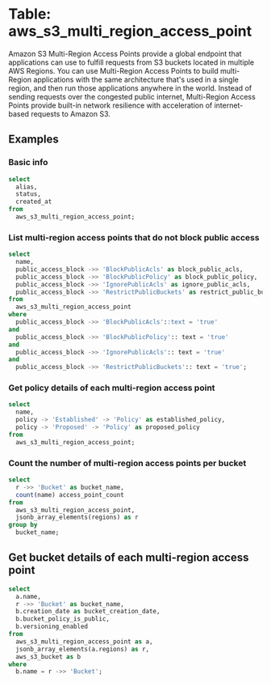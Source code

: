 # Table: aws_s3_multi_region_access_point

Amazon S3 Multi-Region Access Points provide a global endpoint that applications can use to fulfill requests from S3 buckets located in multiple AWS Regions. You can use Multi-Region Access Points to build multi-Region applications with the same architecture that's used in a single region, and then run those applications anywhere in the world. Instead of sending requests over the congested public internet, Multi-Region Access Points provide built-in network resilience with acceleration of internet-based requests to Amazon S3.

## Examples

### Basic info

```sql
select
  alias,
  status,
  created_at
from
  aws_s3_multi_region_access_point;
```

### List multi-region access points that do not block public access

```sql
select
  name,
  public_access_block ->> 'BlockPublicAcls' as block_public_acls,
  public_access_block ->> 'BlockPublicPolicy' as block_public_policy,
  public_access_block ->> 'IgnorePublicAcls' as ignore_public_acls,
  public_access_block ->> 'RestrictPublicBuckets' as restrict_public_buckets
from
  aws_s3_multi_region_access_point
where
  public_access_block ->> 'BlockPublicAcls'::text = 'true'
and
  public_access_block ->> 'BlockPublicPolicy':: text = 'true'
and
  public_access_block ->> 'IgnorePublicAcls':: text = 'true'
and
  public_access_block ->> 'RestrictPublicBuckets':: text = 'true';
```

### Get policy details of each multi-region access point

```sql
select
  name,
  policy -> 'Established' -> 'Policy' as established_policy,
  policy -> 'Proposed' -> 'Policy' as proposed_policy
from
  aws_s3_multi_region_access_point;
```

### Count the number of multi-region access points per bucket

```sql
select
  r ->> 'Bucket' as bucket_name,
  count(name) access_point_count
from
  aws_s3_multi_region_access_point,
  jsonb_array_elements(regions) as r
group by
  bucket_name;
```

## Get bucket details of each multi-region access point

```sql
select
  a.name,
  r ->> 'Bucket' as bucket_name,
  b.creation_date as bucket_creation_date,
  b.bucket_policy_is_public,
  b.versioning_enabled
from
  aws_s3_multi_region_access_point as a,
  jsonb_array_elements(a.regions) as r,
  aws_s3_bucket as b
where
  b.name = r ->> 'Bucket';
```